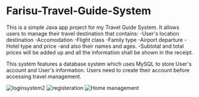 # Farisu-Travel-Guide-System

This is a simple Java app project for my Travel Guide System. It allows users to manage their travel destination that contains:
-User's location destination
-Accomodation
-Flight class
-Family type
-Airport departure
-Hotel type and price 
-and also their names and ages. 
-Subtotal and total prices will be added up and all the information shall be shown in the receipt. 

This system features a database system which uses MySQL to store User's account and User's information. Users need to create their account before accessing travel management.

![loginsystem2](https://user-images.githubusercontent.com/98644709/162610479-16eef26f-3289-4ddb-8fa8-411ebf188548.PNG)
![registeration](https://user-images.githubusercontent.com/98644709/159411021-5474ce0f-d26c-43bf-a3eb-a23f6b8388f4.PNG)
![Home management](https://user-images.githubusercontent.com/98644709/159411024-445b4da5-55d1-4221-b076-2b72656baefd.PNG)

